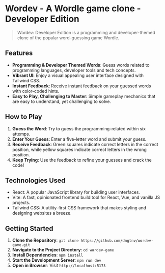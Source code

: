 # Wordev - A Wordle game clone - Developer Edition

> Wordev: Developer Edition is a programming and developer-themed clone of the popular word-guessing game Wordle.

## Features

- **Programming & Developer Themed Words**: Guess words related to programming languages, developer tools and tech concepts.
- **Vibrant UI**: Enjoy a visual appealing user interface designed with Tailwind CSS.
- **Instant Feedback**: Receive instant feedback on your guessed words with color-coded hints.
- **Easy to Play, Challenging to Master**: Simple gameplay mechanics that are easy to understand, yet challenging to solve.

## How to Play

1. **Guess the Word**: Try to guess the programming-related within six attemps.
2. **Enter Your Guess**: Enter a five-letter word and submit your guess.
3. **Receive Feedback**: Green squares indicate correct letters in the correct position, while yellow squares indicate correct letters in the wrong position.
4. **Keep Trying**: Use the feedback to refine your guesses and crack the code!

## Technologies Used

- React: A popular JavaScript library for building user interfaces.
- Vite: A fast, opinionated frontend build tool for React, Vue, and vanilla JS projects.
- Tailwind CSS: A utility-first CSS framework that makes styling and designing websites a breeze.

## Getting Started

1. **Clone the Repository**: `git clone https://github.com/dngtnv/wordev-game.git`
2. **Navigate to the Project Directory**: `cd wordev-game`
3. **Install Dependencies**: `npm install`
4. **Start the Development Server**: `npm run dev`
5. **Open in Browser**: Visit `http://localhost:5173`
